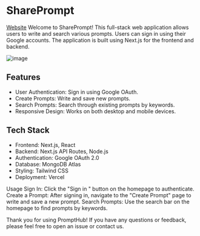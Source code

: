 # SharePrompt
[Website](https://share-prompt-r1avkcf0q-vinays-projects-5b0b564c.vercel.app/)
Welcome to SharePrompt! This full-stack web application allows users to write and search various prompts. Users can sign in using their Google accounts. The application is built using Next.js for the frontend and backend.

![image](https://github.com/vin-00/share-prompt/assets/132657698/b0121c1f-e84f-4593-8325-9a857454b079)

## Features
- User Authentication: Sign in using Google OAuth.
- Create Prompts: Write and save new prompts.
- Search Prompts: Search through existing prompts by keywords.
- Responsive Design: Works on both desktop and mobile devices.

## Tech Stack
- Frontend: Next.js, React
- Backend: Next.js API Routes, Node.js
- Authentication: Google OAuth 2.0
- Database: MongoDB Atlas
- Styling: Tailwind CSS
- Deployment: Vercel 

Usage
Sign In: Click the "Sign in " button on the homepage to authenticate.
Create a Prompt: After signing in, navigate to the "Create Prompt" page to write and save a new prompt.
Search Prompts: Use the search bar on the homepage to find prompts by keywords.


Thank you for using PromptHub! If you have any questions or feedback, please feel free to open an issue or contact us.
